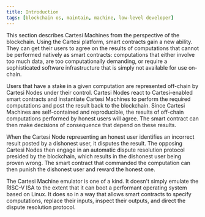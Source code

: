 ```yaml
---
title: Introduction
tags: [blockchain os, maintain, machine, low-level developer]
---
```


This section describes Cartesi Machines from the perspective of the blockchain.
Using the Cartesi platform, smart contracts gain a new ability.
They can get their users to agree on the results of computations that cannot be performed natively as smart contracts: computations that either involve too much data, are too computationally demanding, or require a sophisticated software infrastructure that is simply not available for use on-chain.

Users that have a stake in a given computation are represented off-chain by Cartesi Nodes under their control.
Cartesi Nodes react to Cartesi-enabled smart contracts and instantiate Cartesi Machines to perform the required computations and post the result back to the blockchain.
Since Cartesi Machines are self-contained and reproducible, the results of off-chain computations performed by honest users will agree.
The smart contract can then make decisions of consequence that depend on these results.

When the Cartesi Node representing an honest user identifies an incorrect result posted by a dishonest user, it disputes the result.
The opposing Cartesi Nodes then engage in an automatic dispute resolution protocol presided by the blockchain, which results in the dishonest user being proven wrong.
The smart contract that commanded the computation can then punish the dishonest user and reward the honest one.

The Cartesi Machine emulator is one of a kind.
It doesn't simply emulate the RISC-V ISA to the extent that it can boot a performant operating system based on Linux.
It does so in a way that allows smart contracts to specify computations, replace their inputs, inspect their outputs, and direct the dispute resolution protocol.
